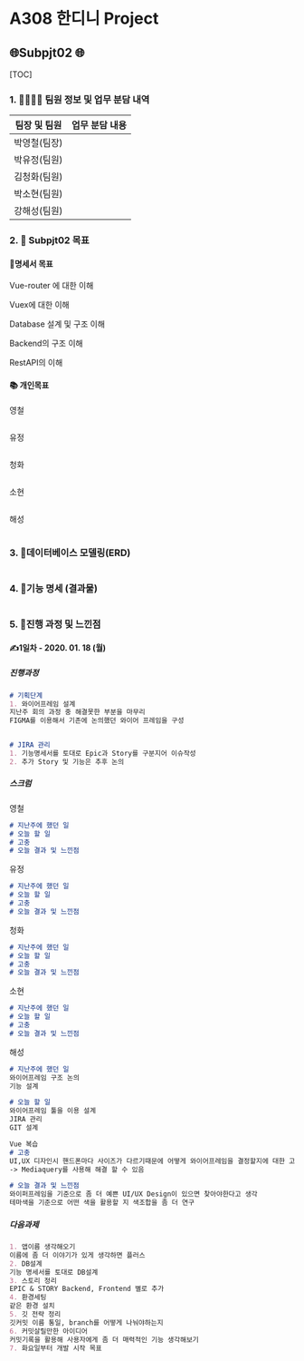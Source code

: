 # A308 한디니 Project

## :globe_with_meridians:Subpjt02 :globe_with_meridians:

[TOC]

### 1. :family_woman_woman_girl_boy: 팀원 정보 및 업무 분담 내역  

| 팀장 및 팀원 | 업무 분담 내용 |
| ------------ | -------------- |
| 박영철(팀장) |                |
| 박유정(팀원) |                |
| 김청화(팀원) |                |
| 박소현(팀원) |                |
| 강해성(팀원) |                |



### 2. :notebook_with_decorative_cover: Subpjt02 목표 

#### :bookmark_tabs:명세서 목표  

 Vue-router 에 대한 이해

 Vuex에 대한 이해

 Database 설계 및 구조 이해

 Backend의 구조 이해

 RestAPI의 이해

#### :books: 개인목표

영철

```

```

유정

```

```

청화

```

```

소현

```

```

해성

```

```

### 3. :link:데이터베이스 모델링(ERD) 

![]()

### 4. :speech_balloon:기능 명세 (결과물)  

![]()

### 5. :running:진행 과정 및 느낀점 

#### :writing_hand:1일차 - 2020. 01. 18 (월)

##### 진행과정

```markdown
# 기획단계
1. 와이어프레임 설계
지난주 회의 과정 중 해결못한 부분을 마무리 
FIGMA를 이용해서 기존에 논의했던 와이어 프레임을 구성


# JIRA 관리
1. 기능명세서를 토대로 Epic과 Story를 구분지어 이슈작성
2. 추가 Story 및 기능은 추후 논의
```

##### 스크럼

 영철

```markdown
# 지난주에 했던 일
# 오늘 할 일
# 고충
# 오늘 결과 및 느낀점
```

 유정

```markdown
# 지난주에 했던 일
# 오늘 할 일
# 고충
# 오늘 결과 및 느낀점
```

 청화

```markdown
# 지난주에 했던 일
# 오늘 할 일
# 고충
# 오늘 결과 및 느낀점
```

 소현

```markdown
# 지난주에 했던 일
# 오늘 할 일
# 고충
# 오늘 결과 및 느낀점
```

 해성

```markdown
# 지난주에 했던 일
와이어프레임 구조 논의 
기능 설계

# 오늘 할 일 
와이어프레임 툴을 이용 설계
JIRA 관리
GIT 설계

Vue 복습
# 고충
UI,UX 디자인시 핸드폰마다 사이즈가 다르기때문에 어떻게 와이어프레임을 결정할지에 대한 고민
-> Mediaquery를 사용해 해결 할 수 있음 

# 오늘 결과 및 느낀점
와이퍼프레임을 기준으로 좀 더 예쁜 UI/UX Design이 있으면 찾아야한다고 생각
테마색을 기준으로 어떤 색을 활용할 지 색조합을 좀 더 연구
```

##### 다음과제 

```markdown
1. 앱이름 생각해오기
이름에 좀 더 이야기가 있게 생각하면 플러스
2. DB설계
기능 명세서를 토대로 DB설계
3. 스토리 정리
EPIC & STORY Backend, Frontend 별로 추가
4. 환경세팅
같은 환경 설치 
5. 깃 전략 정리
깃커밋 이름 통일, branch를 어떻게 나눠야하는지
6. 커밋살릴만한 아이디어
커밋기록을 활용해 사용자에게 좀 더 매력적인 기능 생각해보기 
7. 화요일부터 개발 시작 목표
```

